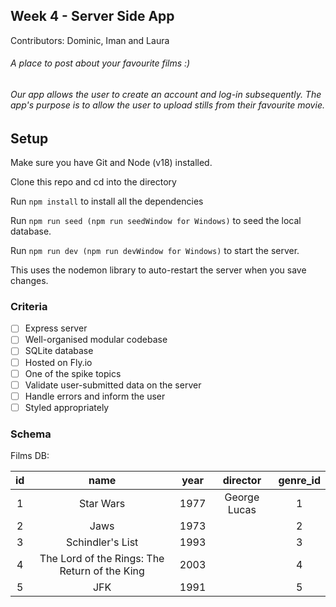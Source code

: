 ## Week 4 - Server Side App

Contributors: Dominic, Iman and Laura

###### A place to post about your favourite films :)

###### Our app allows the user to create an account and log-in subsequently. The app's purpose is to allow the user to upload stills from their favourite movie. 


## Setup

Make sure you have Git and Node (v18) installed.

Clone this repo and cd into the directory

Run ```npm install``` to install all the dependencies

Run ```npm run seed (npm run seedWindow for Windows)``` to seed the local database. 

Run ```npm run dev (npm run devWindow for Windows)``` to start the server.

This uses the nodemon library to auto-restart the server when you save changes.

### Criteria

- [ ] Express server
- [ ] Well-organised modular codebase
- [ ] SQLite database
- [ ] Hosted on Fly.io
- [ ] One of the spike topics
- [ ] Validate user-submitted data on the server
- [ ] Handle errors and inform the user
- [ ] Styled appropriately

### Schema

Films DB:

| id | name                                         | year          | director    | genre_id  |
|:--:|:----------------------------------------:    |:-------------:|:-----------:|:---------:|                                                                     
| 1  | Star Wars                                    | 1977          | George Lucas| 1         |
| 2  | Jaws                                         | 1973          |             | 2         |
| 3  | Schindler's List                             | 1993          |             | 3         |                             
| 4  | The Lord of the Rings: The Return of the King| 2003          |             | 4         |                   
| 5  | JFK                                          | 1991          |             | 5         |



